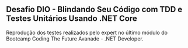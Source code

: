 
## Desafio DIO - Blindando Seu Código com TDD e Testes Unitários Usando .NET Core
Reprodução dos testes realizados pelo expert no último módulo do Bootcamp Coding The Future Avanade - .NET Developer.
